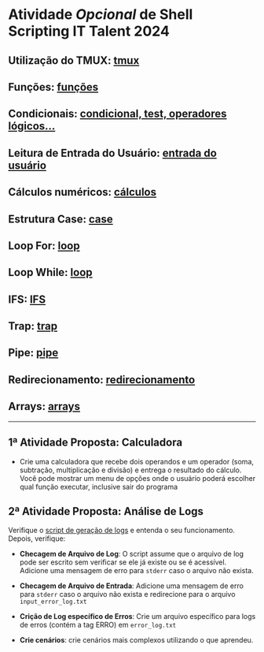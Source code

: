 # Atividade *Opcional* de Shell Scripting IT Talent 2024

## Utilização do TMUX: [tmux](tmux/tmux.md)

## Funções: [funções](funcoes/funcoes.md)

## Condicionais: [condicional, test,  operadores lógicos...](condicional/condicional.md)

## Leitura de Entrada do Usuário: [entrada do usuário](entrada_usuario/entrada.md)

## Cálculos numéricos: [cálculos](calculos/calculos.md)

## Estrutura Case: [case](case/case.md)

## Loop For: [loop](loop/for.md)

## Loop While: [loop](loop/while.md)

## IFS: [IFS](fluxos/IFS.md)

## Trap: [trap](trap/trap.md)

## Pipe: [pipe](pipe/pipe.md)

## Redirecionamento: [redirecionamento](fluxos/redirecionamento.md)

## Arrays: [arrays](arrays/arrays.md)

---

## 1ª Atividade Proposta: Calculadora

- Crie uma calculadora que recebe dois operandos e um operador (soma, subtração, multiplicação e divisão) e entrega o resultado do cálculo. Você pode mostrar um menu de opções onde o usuário poderá escolher qual função executar, inclusive sair do programa

## 2ª Atividade Proposta: Análise de Logs

Verifique o [script de geração de logs](atividades/02.integradora/script.sh) e entenda o seu funcionamento. Depois, verifique:

- **Checagem de Arquivo de Log**: O script assume que o arquivo de log pode ser escrito sem verificar se ele já existe ou se é acessível. Adicione uma mensagem de erro para ```stderr``` caso o arquivo não exista. 

- **Checagem de Arquivo de Entrada**: Adicione uma mensagem de erro para ```stderr``` caso o arquivo não exista e redirecione para o arquivo ```input_error_log.txt```

- **Crição de Log específico de Erros**: Crie um arquivo específico para logs de erros (contém a tag ERRO) em ```error_log.txt```

- **Crie cenários**: crie cenários mais complexos utilizando o que aprendeu.
